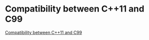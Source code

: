# Compatibility between C++11 and C99
[Compatibility between C++11 and C99](https://aiwithcloud.com/2022/09/15/compatibility_between_c11_and_c99/)